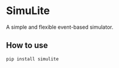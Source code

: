 # SimuLite
A simple and flexible event-based simulator.

## How to use
```
pip install simulite 
```